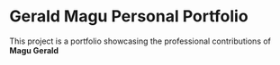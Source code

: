 # Gerald Magu Personal Portfolio

This project is a portfolio showcasing the professional contributions of **Magu Gerald**

